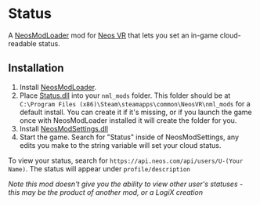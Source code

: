# Status

A [NeosModLoader](https://github.com/zkxs/NeosModLoader) mod for [Neos VR](https://neos.com/) that lets you set an in-game cloud-readable status.

## Installation
1. Install [NeosModLoader](https://github.com/zkxs/NeosModLoader).
1. Place [Status.dll](https://github.com/dfgHiatus/Status/releases/latest/download/Status.dll) into your `nml_mods` folder. This folder should be at `C:\Program Files (x86)\Steam\steamapps\common\NeosVR\nml_mods` for a default install. You can create it if it's missing, or if you launch the game once with NeosModLoader installed it will create the folder for you.
1. Install [NeosModSettings.dll](https://github.com/badhaloninja/NeosModSettings/releases/latest/download/NeosModSettings.dll)
1. Start the game. Search for "Status" inside of NeosModSettings, any edits you make to the string variable will set your cloud status.

To view your status, search for `https://api.neos.com/api/users/U-(Your Name)`. The status will appear under `profile/description`

*Note this mod doesn't give you the ability to view other user's statuses - this may be the product of another mod, or a LogiX creation*
